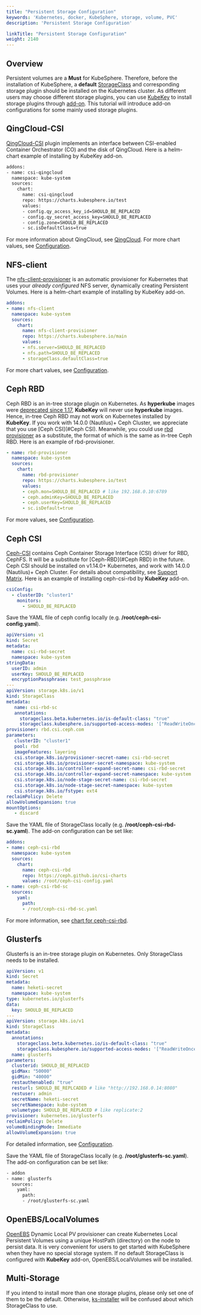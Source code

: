 ```yaml
---
title: "Persistent Storage Configuration"
keywords: 'Kubernetes, docker, KubeSphere, storage, volume, PVC'
description: 'Persistent Storage Configuration'

linkTitle: "Persistent Storage Configuration"
weight: 2140
---
```

## Overview
Persistent volumes are a **Must** for KubeSphere. Therefore, before the installation of KubeSphere, a **default** 
[StorageClass](https://kubernetes.io/docs/concepts/storage/storage-classes/) and corresponding storage plugin should be installed on the Kubernetes cluster. As different users may choose different storage plugins, you can use [KubeKey](https://github.com/kubesphere/kubekey) to install storage plugins through 
[add-on](https://github.com/kubesphere/kubekey/blob/v1.0.0/docs/addons.md). This tutorial will introduce add-on configurations for some mainly used storage plugins.

## QingCloud-CSI
[QingCloud-CSI](https://github.com/yunify/qingcloud-csi) plugin implements an interface between CSI-enabled Container Orchestrator (CO) and the disk of QingCloud. Here is a helm-chart example of installing by KubeKey add-on. 

```bash
addons:
- name: csi-qingcloud
  namespace: kube-system
  sources:
    chart:
      name: csi-qingcloud
      repo: https://charts.kubesphere.io/test
      values:
      - config.qy_access_key_id=SHOULD_BE_REPLACED
      - config.qy_secret_access_key=SHOULD_BE_REPLACED
      - config.zone=SHOULD_BE_REPLACED
      - sc.isDefaultClass=true
```
For more information about QingCloud, see [QingCloud](https://www.qingcloud.com/). For more chart values, see [Configuration](https://github.com/kubesphere/helm-charts/tree/master/src/test/csi-qingcloud#configuration).

## NFS-client
The [nfs-client-provisioner](https://github.com/kubernetes-incubator/external-storage/tree/master/nfs-client) is an automatic provisioner for Kubernetes that uses your *already configured* NFS server, dynamically creating Persistent Volumes. Here is a helm-chart example of installing by KubeKey add-on.
```yaml
addons:
- name: nfs-client
  namespace: kube-system
  sources:
    chart:
      name: nfs-client-provisioner
      repo: https://charts.kubesphere.io/main
      values:
      - nfs.server=SHOULD_BE_REPLACED
      - nfs.path=SHOULD_BE_REPLACED
      - storageClass.defaultClass=true
```
For more chart values, see [Configuration](https://github.com/kubesphere/helm-charts/tree/master/src/main/nfs-client-provisioner#configuration).

## Ceph RBD
Ceph RBD is an in-tree storage plugin on Kubernetes. As **hyperkube** images were [deprecated since 1.17](https://github.com/kubernetes/kubernetes/pull/85094), 
**KubeKey** will never use **hyperkube** images. Hence, in-tree Ceph RBD may not work on Kubernetes installed by **KubeKey**. If you work with 14.0.0 (Nautilus)+ Ceph Cluster, we appreciate that you use [Ceph CSI](#Ceph CSI). Meanwhile, you could use [rbd provisioner](https://github.com/kubernetes-incubator/external-storage/tree/master/ceph/rbd) as a substitute, the format of which is the same as in-tree Ceph RBD. Here is an example of rbd-provisioner. 

```yaml
- name: rbd-provisioner
  namespace: kube-system
  sources:
    chart:
      name: rbd-provisioner
      repo: https://charts.kubesphere.io/test
      values:
      - ceph.mon=SHOULD_BE_REPLACED # like 192.168.0.10:6789
      - ceph.adminKey=SHOULD_BE_REPLACED
      - ceph.userKey=SHOULD_BE_REPLACED
      - sc.isDefault=true
```
For more values, see [Configuration](https://github.com/kubesphere/helm-charts/tree/master/src/test/rbd-provisioner#configuration).

## Ceph CSI
[Ceph-CSI](https://github.com/ceph/ceph-csi) contains Ceph Container Storage Interface (CSI) driver for RBD, CephFS. It will be a substitute for [Ceph-RBD](#Ceph RBD) in the future. Ceph CSI should be installed on v1.14.0+ Kubernetes, and work with 14.0.0 (Nautilus)+ Ceph Cluster. For details about compatibility, see [Support Matrix](https://github.com/ceph/ceph-csi#support-matrix). Here is an example of installing ceph-csi-rbd by **KubeKey** add-on.

```yaml
csiConfig:
  - clusterID: "cluster1"
    monitors:
      - SHOULD_BE_REPLACED 
```
Save the YAML file of ceph config locally (e.g. **/root/ceph-csi-config.yaml**).

```yaml
apiVersion: v1
kind: Secret
metadata:
  name: csi-rbd-secret
  namespace: kube-system
stringData:
  userID: admin
  userKey: SHOULD_BE_REPLACED
  encryptionPassphrase: test_passphrase
---
apiVersion: storage.k8s.io/v1
kind: StorageClass
metadata:
   name: csi-rbd-sc
   annotations:
     storageclass.beta.kubernetes.io/is-default-class: "true"
     storageclass.kubesphere.io/supported-access-modes: '["ReadWriteOnce","ReadOnlyMany","ReadWriteMany"]'
provisioner: rbd.csi.ceph.com
parameters:
   clusterID: "cluster1"
   pool: rbd
   imageFeatures: layering
   csi.storage.k8s.io/provisioner-secret-name: csi-rbd-secret
   csi.storage.k8s.io/provisioner-secret-namespace: kube-system
   csi.storage.k8s.io/controller-expand-secret-name: csi-rbd-secret
   csi.storage.k8s.io/controller-expand-secret-namespace: kube-system
   csi.storage.k8s.io/node-stage-secret-name: csi-rbd-secret
   csi.storage.k8s.io/node-stage-secret-namespace: kube-system
   csi.storage.k8s.io/fstype: ext4
reclaimPolicy: Delete
allowVolumeExpansion: true
mountOptions:
   - discard
```
Save the YAML file of StorageClass locally (e.g. **/root/ceph-csi-rbd-sc.yaml**). The add-on configuration can be set like:

```yaml
addons: 
- name: ceph-csi-rbd
  namespace: kube-system
  sources:
    chart:
      name: ceph-csi-rbd
      repo: https://ceph.github.io/csi-charts
      values: /root/ceph-csi-config.yaml
- name: ceph-csi-rbd-sc
  sources:
    yaml:
      path:
      - /root/ceph-csi-rbd-sc.yaml
```
For more information, see [chart for ceph-csi-rbd](https://github.com/ceph/ceph-csi/tree/master/charts/ceph-csi-rbd).


## Glusterfs
Glusterfs is an in-tree storage plugin on Kubernetes. Only StorageClass needs to be installed. 
```yaml
apiVersion: v1
kind: Secret
metadata:
  name: heketi-secret
  namespace: kube-system
type: kubernetes.io/glusterfs
data:
  key: SHOULD_BE_REPLACED
---
apiVersion: storage.k8s.io/v1
kind: StorageClass
metadata:
  annotations:
    storageclass.beta.kubernetes.io/is-default-class: "true"
    storageclass.kubesphere.io/supported-access-modes: '["ReadWriteOnce","ReadOnlyMany","ReadWriteMany"]'
  name: glusterfs
parameters:
  clusterid: SHOULD_BE_REPLACED 
  gidMax: "50000"
  gidMin: "40000"
  restauthenabled: "true"
  resturl: SHOULD_BE_REPLCADED # like "http://192.168.0.14:8080"
  restuser: admin
  secretName: heketi-secret
  secretNamespace: kube-system
  volumetype: SHOULD_BE_REPLACED # like replicate:2
provisioner: kubernetes.io/glusterfs
reclaimPolicy: Delete
volumeBindingMode: Immediate
allowVolumeExpansion: true
```
For detailed information, see [Configuration](https://kubernetes.io/docs/concepts/storage/storage-classes/#glusterfs). 

Save the YAML file of StorageClass locally (e.g. **/root/glusterfs-sc.yaml**). The add-on configuration can be set like:

```bash
- addon
- name: glusterfs
  sources:
    yaml:
      path:
      - /root/glusterfs-sc.yaml
```

## OpenEBS/LocalVolumes
[OpenEBS](https://github.com/openebs/openebs) Dynamic Local PV provisioner can create Kubernetes Local Persistent Volumes using a unique 
HostPath (directory) on the node to persist data. It is very convenient for users to get started with KubeSphere when they have no special storage system. If no default StorageClass is configured with **KubeKey** add-on, OpenEBS/LocalVolumes will be installed.

## Multi-Storage
If you intend to install more than one storage plugins, please only set one of them to be the default. Otherwise, [ks-installer](https://github.com/kubesphere/ks-installer) will be confused about which StorageClass to use. 
